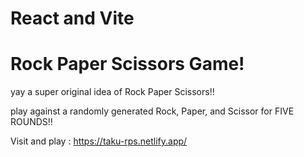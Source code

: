 # React and Vite

# Rock Paper Scissors Game!

yay a super original idea of Rock Paper Scissors!!

play against a randomly generated Rock, Paper, and Scissor for FIVE ROUNDS!!

Visit and play : https://taku-rps.netlify.app/
